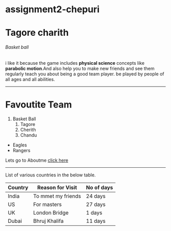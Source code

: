 # assignment2-chepuri
# Tagore charith
###### Basket ball
i like it because the game includes **physical science** concepts like **parabolic motion**.And also help you to make new friends and see them regularly teach you about being a good team player. be played by people of all ages and all abilities.

----------
# Favoutite Team

1. Basket Ball
    1. Tagore
    2. Cherith
    3. Chandu

* Eagles
* Rangers

Lets go to Aboutme [click here](https://github.com/charithtagore/assignment2-chepuri/blob/main/AboutMe.md)

----------------------

List of various countries in the below table.

| Country    | Reason for Visit       | No of days  |
|---------   | ----------------       | ----------  |
| India      | To mmet my friends     | 24 days     |
| US         | For masters            | 27 days     |
| UK         | London Bridge          | 1 days      |
| Dubai      | Bhruj Khalifa          | 11 days     |